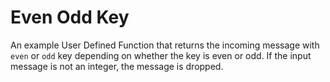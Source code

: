 # Even Odd Key

An example User Defined Function that returns the incoming message with `even` or `odd` key depending on whether the key is even or odd.
If the input message is not an integer, the message is dropped.
